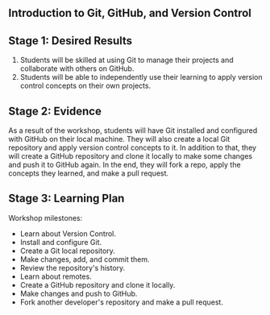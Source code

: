 ## Introduction to Git, GitHub, and Version Control

## Stage 1: Desired Results

1. Students will be skilled at using Git to manage their projects and collaborate with others on GitHub.
2. Students will be able to independently use their learning to apply version control concepts on their own projects.

## Stage 2: Evidence

As a result of the workshop, students will have Git installed and configured with GitHub on their local machine. They will also create a local Git repository and apply version control concepts to it. In addition to that, they will create a GitHub repository and clone it locally to make some changes and push it to GitHub again. In the end, they will fork a repo, apply the concepts they learned, and make a pull request.

## Stage 3: Learning Plan

Workshop milestones:
- Learn about Version Control.
- Install and configure Git.
- Create a Git local repository.
- Make changes, add, and commit them.
- Review the repository's history.
- Learn about remotes.
- Create a GitHub repository and clone it locally.
- Make changes and push to GitHub.
- Fork another developer's repository and make a pull request.
